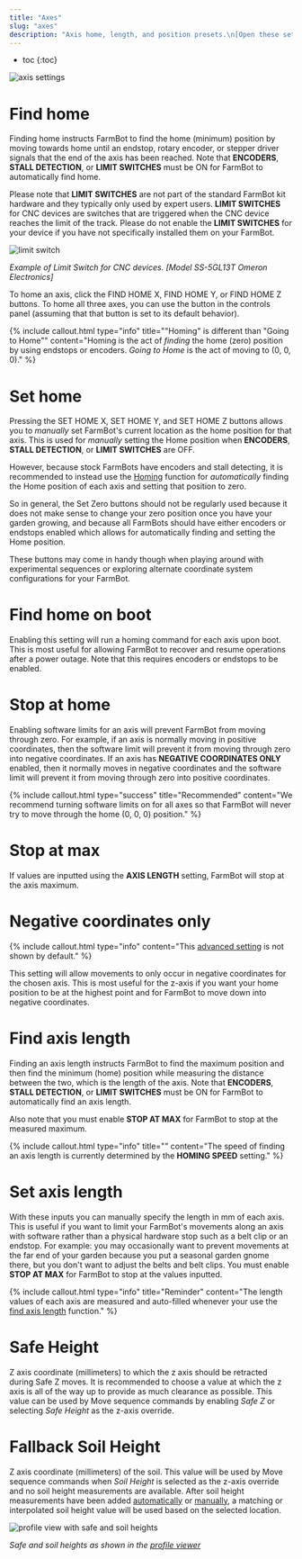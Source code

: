 ```yaml
---
title: "Axes"
slug: "axes"
description: "Axis home, length, and position presets.\n[Open these settings in the app](https://my.farm.bot/app/designer/settings?highlight=axes)"
---
```


* toc
{:toc}


![axis settings](_images/axis_settings.png)

# Find home

Finding home instructs FarmBot to find the home (minimum) position by moving towards home until an endstop, rotary encoder, or stepper driver signals that the end of the axis has been reached. Note that **ENCODERS**, **STALL DETECTION**, or **LIMIT SWITCHES** must be <span class="fb-peripheral-on">ON</span> for FarmBot to automatically find home.

Please note that **LIMIT SWITCHES** are not part of the standard FarmBot kit hardware and they typically only used by expert users.  **LIMIT SWITCHES** for CNC devices are switches that are triggered when the CNC device reaches the limit of the track. Please do not enable the  **LIMIT SWITCHES** for your device if you have not specifically installed them on your FarmBot.

![limit switch](_images/limit_switch.jpg)

_Example of Limit Switch for CNC devices.  [Model SS-5GL13T  Omeron Electronics]_

To home an axis, click the <span class="fb-button fb-yellow">FIND HOME X</span>, <span class="fb-button fb-yellow">FIND HOME Y</span>, or <span class="fb-button fb-yellow">FIND HOME Z</span> buttons. To home all three axes, you can use the <span class="fb-button fb-gray"><i class='fa fa-home'></i></span> button in the controls panel (assuming that that button is set to its default behavior).

{%
include callout.html
type="info"
title="\"Homing\" is different than \"Going to Home\""
content="Homing is the act of _finding_ the home (zero) position by using endstops or encoders. _Going to Home_ is the act of moving to (0, 0, 0)."
%}

# Set home

Pressing the <span class="fb-button fb-yellow">SET HOME X</span>, <span class="fb-button fb-yellow">SET HOME Y</span>, and <span class="fb-button fb-yellow">SET HOME Z</span> buttons allows you to *manually* set FarmBot's current location as the home position for that axis. This is used for *manually* setting the Home position when **ENCODERS**, **STALL DETECTION**, or **LIMIT SWITCHES** are <span class="fb-peripheral-off">OFF</span>.

However, because stock FarmBots have encoders and stall detecting, it is recommended to instead use the [Homing](#find-home) function for *automatically* finding the Home position of each axis and setting that position to zero.

So in general, the Set Zero buttons should not be regularly used because it does not make sense to change your zero position once you have your garden growing, and because all FarmBots should have either encoders or endstops enabled which allows for automatically finding and setting the Home position.

These buttons may come in handy though when playing around with experimental sequences or exploring alternate coordinate system configurations for your FarmBot.

# Find home on boot

Enabling this setting will run a homing command for each axis upon boot. This is most useful for allowing FarmBot to recover and resume operations after a power outage. Note that this requires encoders or endstops to be enabled.

# Stop at home

Enabling software limits for an axis will prevent FarmBot from moving through zero. For example, if an axis is normally moving in positive coordinates, then the software limit will prevent it from moving through zero into negative coordinates. If an axis has **NEGATIVE COORDINATES ONLY** enabled, then it normally moves in negative coordinates and the software limit will prevent it from moving through zero into positive coordinates.

{%
include callout.html
type="success"
title="Recommended"
content="We recommend turning software limits on for all axes so that FarmBot will never try to move through the home (0, 0, 0) position."
%}

# Stop at max

If values are inputted using the **AXIS LENGTH** setting, FarmBot will stop at the axis maximum.

# Negative coordinates only

{%
include callout.html
type="info"
content="This [advanced setting](../settings/parameter-management.md#show-advanced-settings) is not shown by default."
%}

This setting will allow movements to only occur in negative coordinates for the chosen axis. This is most useful for the z-axis if you want your home position to be at the highest point and for FarmBot to move down into negative coordinates.

# Find axis length

Finding an axis length instructs FarmBot to find the maximum position and then find the minimum (home) position while measuring the distance between the two, which is the length of the axis. Note that **ENCODERS**, **STALL DETECTION**, or **LIMIT SWITCHES** must be <span class="fb-peripheral-on">ON</span> for FarmBot to automatically find an axis length.

Also note that you must enable **STOP AT MAX** for FarmBot to stop at the measured maximum.

{%
include callout.html
type="info"
title=""
content="The speed of finding an axis length is currently determined by the **HOMING SPEED** setting."
%}

# Set axis length

With these inputs you can manually specify the length in mm of each axis. This is useful if you want to limit your FarmBot's movements along an axis with software rather than a physical hardware stop such as a belt clip or an endstop. For example: you may occasionally want to prevent movements at the far end of your garden because you put a seasonal garden gnome there, but you don't want to adjust the belts and belt clips. You must enable **STOP AT MAX** for FarmBot to stop at the values inputted.

{%
include callout.html
type="info"
title="Reminder"
content="The length values of each axis are measured and auto-filled whenever your use the [find axis length](#find-axis-length) function."
%}

# Safe Height

Z axis coordinate (millimeters) to which the z axis should be retracted during Safe Z moves. It is recommended to choose a value at which the z axis is all of the way up to provide as much clearance as possible. This value can be used by <span class="fb-step fb-move">Move</span> sequence commands by enabling _Safe Z_ or selecting _Safe Height_ as the z-axis override.

# Fallback Soil Height

Z axis coordinate (millimeters) of the soil. This value will be used by <span class="fb-step fb-move">Move</span> sequence commands when _Soil Height_ is selected as the z-axis override and no soil height measurements are available. After soil height measurements have been added [automatically](../photos/measure-soil-height.md) or [manually](../points.md#soil-height-points), a matching or interpolated soil height value will be used based on the selected location.

![profile view with safe and soil heights](_images/profile_view_with_safe_and_soil_heights.png)

_Safe and soil heights as shown in the [profile viewer](../farm-designer.md#profile-viewer)_

